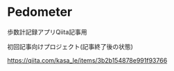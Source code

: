 # Pedometer
歩数計記録アプリQiita記事用

初回記事向けプロジェクト(記事終了後の状態)

https://qiita.com/kasa_le/items/3b2b154878e991f93766
